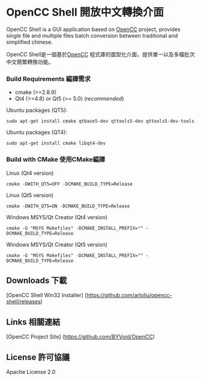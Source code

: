 # OpenCC Shell 開放中文轉換介面

OpenCC Shell is a GUI application based on [OpenCC](https://github.com/BYVoid/OpenCC) project, provides single file and multiple files batch conversion between traditional and simplified chinese.

OpenCC Shell是一個基於[OpenCC](https://github.com/BYVoid/OpenCC) 程式庫的圖型化介面，提供單一以及多檔批次中文簡繁轉換功能。

###  Build Requirements 編譯需求
* cmake (>=2.8.9)
* Qt4 (>=4.8) or Qt5 (>= 5.0) (*recommended*)

Ubuntu packages (QT5):
```
sudo apt-get install cmake qtbase5-dev qttools5-dev qttools5-dev-tools
```
Ubuntu packages (QT4):
```
sudo apt-get install cmake libqt4-dev
```

### Build with CMake 使用CMake編譯
Linux (Qt4 version)
```
cmake -DWITH_QT5=OFF -DCMAKE_BUILD_TYPE=Release
```

Linux (Qt5 version)
```
cmake -DWITH_QT5=ON -DCMAKE_BUILD_TYPE=Release
```

Windows MSYS/Qt Creator (Qt4 version)
```
cmake -G "MSYS Makefiles" -DCMAKE_INSTALL_PREFIX="" -DCMAKE_BUILD_TYPE=Release
```

Windows MSYS/Qt Creator (Qt5 version)
```
cmake -G "MSYS Makefiles" -DCMAKE_INSTALL_PREFIX="" -DCMAKE_BUILD_TYPE=Release
```

## Downloads 下載
[OpenCC Shell Win32 Installer] (https://github.com/arloliu/opencc-shell/releases)

## Links 相關連結
[OpenCC Project Site] (https://github.com/BYVoid/OpenCC)

## License  許可協議
Apache License 2.0


